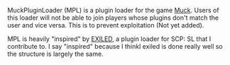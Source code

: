 MuckPluginLoader (MPL) is a plugin loader for the game [Muck](https://store.steampowered.com/app/1625450/Muck/). Users of this loader will not be able to join players whose plugins don't match the user and vice versa. This is to prevent exploitation (Not yet added).

MPL is heavily "inspired" by [EXILED](https://github.com/Exiled-Team/EXILED), a plugin loader for SCP: SL that I contribute to. I say "inspired" because I thinkl exiled is done really well so the structure is largely the same.
